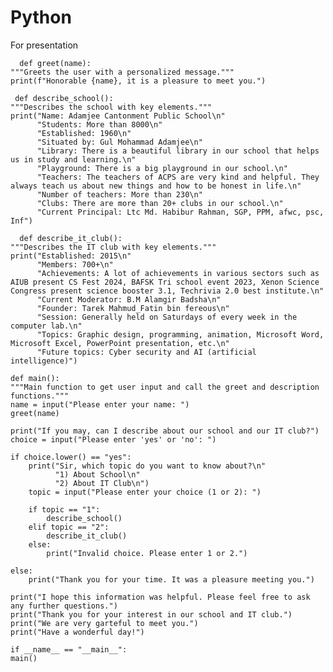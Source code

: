 # Python
For presentation 

      def greet(name):
    """Greets the user with a personalized message."""
    print(f"Honorable {name}, it is a pleasure to meet you.")

     def describe_school():
    """Describes the school with key elements."""
    print("Name: Adamjee Cantonment Public School\n"
          "Students: More than 8000\n"
          "Established: 1960\n"
          "Situated by: Gul Mohammad Adamjee\n"
          "Library: There is a beautiful library in our school that helps us in study and learning.\n"
          "Playground: There is a big playground in our school.\n"
          "Teachers: The teachers of ACPS are very kind and helpful. They always teach us about new things and how to be honest in life.\n"
          "Number of teachers: More than 230\n"
          "Clubs: There are more than 20+ clubs in our school.\n"
          "Current Principal: Ltc Md. Habibur Rahman, SGP, PPM, afwc, psc, Inf")

      def describe_it_club():
    """Describes the IT club with key elements."""
    print("Established: 2015\n"
          "Members: 700+\n"
          "Achievements: A lot of achievements in various sectors such as AIUB present CS Fest 2024, BAFSK Tri school event 2023, Xenon Science Congress present science booster 3.1, Techrivia 2.0 best institute.\n"
          "Current Moderator: B.M Alamgir Badsha\n"
          "Founder: Tarek Mahmud_Fatin bin fereous\n"
          "Session: Generally held on Saturdays of every week in the computer lab.\n"
          "Topics: Graphic design, programming, animation, Microsoft Word, Microsoft Excel, PowerPoint presentation, etc.\n"
          "Future topics: Cyber security and AI (artificial intelligence)")

    def main():
    """Main function to get user input and call the greet and description functions."""
    name = input("Please enter your name: ")
    greet(name)

    print("If you may, can I describe about our school and our IT club?")
    choice = input("Please enter 'yes' or 'no': ")

    if choice.lower() == "yes":
        print("Sir, which topic do you want to know about?\n"
              "1) About School\n"
              "2) About IT Club\n")
        topic = input("Please enter your choice (1 or 2): ")

        if topic == "1":
            describe_school()
        elif topic == "2":
            describe_it_club()
        else:
            print("Invalid choice. Please enter 1 or 2.")

    else:
        print("Thank you for your time. It was a pleasure meeting you.")

    print("I hope this information was helpful. Please feel free to ask any further questions.")
    print("Thank you for your interest in our school and IT club.")
    print("We are very garteful to meet you.")
    print("Have a wonderful day!")

    if __name__ == "__main__":
    main()

